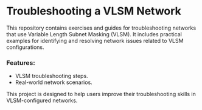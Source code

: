 # Troubleshooting a VLSM Network

This repository contains exercises and guides for troubleshooting networks that use Variable Length Subnet Masking (VLSM). It includes practical examples for identifying and resolving network issues related to VLSM configurations.

### Features:
- VLSM troubleshooting steps.
- Real-world network scenarios.

This project is designed to help users improve their troubleshooting skills in VLSM-configured networks.

